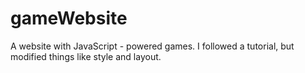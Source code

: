 # gameWebsite
A website with JavaScript - powered games. I followed a tutorial, but modified things like style and layout. 
